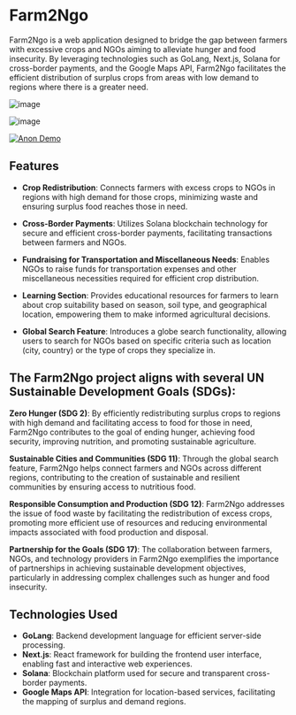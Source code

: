 # Farm2Ngo

Farm2Ngo is a web application designed to bridge the gap between farmers with excessive crops and NGOs aiming to alleviate hunger and food insecurity. By leveraging technologies such as GoLang, Next.js, Solana for cross-border payments, and the Google Maps API, Farm2Ngo facilitates the efficient distribution of surplus crops from areas with low demand to regions where there is a greater need.

![image](https://go-file.s3.eu-north-1.amazonaws.com/Screenshot%20from%202024-07-21%2022-35-45.png?response-content-disposition=inline&X-Amz-Security-Token=IQoJb3JpZ2luX2VjEIj%2F%2F%2F%2F%2F%2F%2F%2F%2F%2FwEaCmV1LW5vcnRoLTEiRzBFAiA2W48zeLUtHCS6dWMmkzOze2Cqt2SyiDu7w%2FxzV1ooxwIhAO1lUY9Q9f99rpBUZAFfP3aSmgRtl5YQVXCRlGjgoyMNKuQCCGEQABoMNzMwMzM1NDc3MTU4Igw3Dv%2B%2F9IGwzkYWfzoqwQKvi1DQwdfZFhgFhUlLQTa83Ns9Jejyu%2FUnPnjMg2nyKuty6CBJKDtRD4Ho0kiggoPzXEeoMhXlzRTHda%2BmJjKlBtSfvKS%2BxAdpluWrPRSHzPHfoeDIbeONDboAw95%2ButzeD1t25yixmrr5s5qCYiGWmP8PSGWbJDNg7cGiT2BRCjoDjTeARjGA%2FxdYyl3%2B%2Ffz9eHynRjnlvP0TlFULIgrS75yt6EaEyXByp46J3ltdlgKblMUFls1mH6zfvxqzLgKAwGhU69X1ONmTPP9LyKq2duBowvJX1ULFfGjOC3qprW6osYMZF04Ci06jVA72Zf5AsLZpAeGWAtna25nKJVKwx7c%2F1xVGbF2dS79VrG%2FUtrUCf4EAeHt5UpKi%2FnumgIAOToUvyqudltVKfgXmEaOQdO%2BJM6xhnMzuL92laPRxyYsw2uH0tAY6swLjiyQtJXaOHUrUdiDaQ%2F1Nrk2ajpKkeVnuspYZRnrI%2FKZXmdneqFebYBmn1nvPldJm7RX0R3pbq%2BGdxsFIGS27TMBv6sAXfb9H5LH5pEd2zXc%2BOr%2BL2Y5MIr3AOQvUROA1ZLV5HSq2w%2BknDZS7cRWKHmXdrXDMkDpTewg3g4%2B1I2OdQXtmbUH5ScdCkPbcnJTLqLyQEGB9PMKDS8zH%2BFT784mftj4ffbStdh%2B%2FrZT78Id3p%2FSiMpZiOMpeM5N5oGGoPzJndEGOrDGdgr4uTgg7dttboRINdqrcFKUp504t4ewWpOLcMO5kr4SPoEDdxLAH0rJiSf2tRki1CLCpBJWWCSlzHKJahaZnOTradEisDLRUcZaQ8pWeXAWORw%2BTg0LyRyjOBrMkkqdndTLpZMAh9OlY&X-Amz-Algorithm=AWS4-HMAC-SHA256&X-Amz-Date=20240721T170828Z&X-Amz-SignedHeaders=host&X-Amz-Expires=300&X-Amz-Credential=ASIA2UC3C7WTCNIU7TK3%2F20240721%2Feu-north-1%2Fs3%2Faws4_request&X-Amz-Signature=8384fa9dc36c1a1f61fe4ecd5d5ade45a4309e7281e92f8cc023607101bc813d)

![image](https://go-file.s3.eu-north-1.amazonaws.com/Screenshot%20from%202024-07-21%2022-35-25.png?response-content-disposition=inline&X-Amz-Security-Token=IQoJb3JpZ2luX2VjEIj%2F%2F%2F%2F%2F%2F%2F%2F%2F%2FwEaCmV1LW5vcnRoLTEiRzBFAiA2W48zeLUtHCS6dWMmkzOze2Cqt2SyiDu7w%2FxzV1ooxwIhAO1lUY9Q9f99rpBUZAFfP3aSmgRtl5YQVXCRlGjgoyMNKuQCCGEQABoMNzMwMzM1NDc3MTU4Igw3Dv%2B%2F9IGwzkYWfzoqwQKvi1DQwdfZFhgFhUlLQTa83Ns9Jejyu%2FUnPnjMg2nyKuty6CBJKDtRD4Ho0kiggoPzXEeoMhXlzRTHda%2BmJjKlBtSfvKS%2BxAdpluWrPRSHzPHfoeDIbeONDboAw95%2ButzeD1t25yixmrr5s5qCYiGWmP8PSGWbJDNg7cGiT2BRCjoDjTeARjGA%2FxdYyl3%2B%2Ffz9eHynRjnlvP0TlFULIgrS75yt6EaEyXByp46J3ltdlgKblMUFls1mH6zfvxqzLgKAwGhU69X1ONmTPP9LyKq2duBowvJX1ULFfGjOC3qprW6osYMZF04Ci06jVA72Zf5AsLZpAeGWAtna25nKJVKwx7c%2F1xVGbF2dS79VrG%2FUtrUCf4EAeHt5UpKi%2FnumgIAOToUvyqudltVKfgXmEaOQdO%2BJM6xhnMzuL92laPRxyYsw2uH0tAY6swLjiyQtJXaOHUrUdiDaQ%2F1Nrk2ajpKkeVnuspYZRnrI%2FKZXmdneqFebYBmn1nvPldJm7RX0R3pbq%2BGdxsFIGS27TMBv6sAXfb9H5LH5pEd2zXc%2BOr%2BL2Y5MIr3AOQvUROA1ZLV5HSq2w%2BknDZS7cRWKHmXdrXDMkDpTewg3g4%2B1I2OdQXtmbUH5ScdCkPbcnJTLqLyQEGB9PMKDS8zH%2BFT784mftj4ffbStdh%2B%2FrZT78Id3p%2FSiMpZiOMpeM5N5oGGoPzJndEGOrDGdgr4uTgg7dttboRINdqrcFKUp504t4ewWpOLcMO5kr4SPoEDdxLAH0rJiSf2tRki1CLCpBJWWCSlzHKJahaZnOTradEisDLRUcZaQ8pWeXAWORw%2BTg0LyRyjOBrMkkqdndTLpZMAh9OlY&X-Amz-Algorithm=AWS4-HMAC-SHA256&X-Amz-Date=20240721T170838Z&X-Amz-SignedHeaders=host&X-Amz-Expires=300&X-Amz-Credential=ASIA2UC3C7WTCNIU7TK3%2F20240721%2Feu-north-1%2Fs3%2Faws4_request&X-Amz-Signature=f337c13dc457eafa9eceb4eceb535253a36597f4930ab331ea803c92972ab0fe)

[![Anon Demo]()](https://youtu.be/SoRX44SpbPk?si=ZylnUJPBuU4DNeQ9)

## Features

- **Crop Redistribution**: Connects farmers with excess crops to NGOs in regions with high demand for those crops, minimizing waste and ensuring surplus food reaches those in need.

- **Cross-Border Payments**: Utilizes Solana blockchain technology for secure and efficient cross-border payments, facilitating transactions between farmers and NGOs.

- **Fundraising for Transportation and Miscellaneous Needs**: Enables NGOs to raise funds for transportation expenses and other miscellaneous necessities required for efficient crop distribution.

- **Learning Section**: Provides educational resources for farmers to learn about crop suitability based on season, soil type, and geographical location, empowering them to make informed agricultural decisions.

- **Global Search Feature**: Introduces a globe search functionality, allowing users to search for NGOs based on specific criteria such as location (city, country) or the type of crops they specialize in. 

## The Farm2Ngo project aligns with several UN Sustainable Development Goals (SDGs):

**Zero Hunger (SDG 2)**: By efficiently redistributing surplus crops to regions with high demand and facilitating access to food for those in need, Farm2Ngo contributes to the goal of ending hunger, achieving food security, improving nutrition, and promoting sustainable agriculture.

**Sustainable Cities and Communities (SDG 11)**: Through the global search feature, Farm2Ngo helps connect farmers and NGOs across different regions, contributing to the creation of sustainable and resilient communities by ensuring access to nutritious food.

**Responsible Consumption and Production (SDG 12)**: Farm2Ngo addresses the issue of food waste by facilitating the redistribution of excess crops, promoting more efficient use of resources and reducing environmental impacts associated with food production and disposal.

**Partnership for the Goals (SDG 17)**: The collaboration between farmers, NGOs, and technology providers in Farm2Ngo exemplifies the importance of partnerships in achieving sustainable development objectives, particularly in addressing complex challenges such as hunger and food insecurity.

## Technologies Used

- **GoLang**: Backend development language for efficient server-side processing.
- **Next.js**: React framework for building the frontend user interface, enabling fast and interactive web experiences.
- **Solana**: Blockchain platform used for secure and transparent cross-border payments.
- **Google Maps API**: Integration for location-based services, facilitating the mapping of surplus and demand regions.

